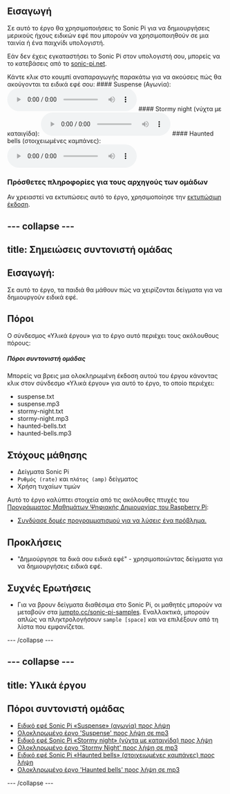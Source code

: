 ## Εισαγωγή

Σε αυτό το έργο θα χρησιμοποιήσεις το Sonic Pi για να δημιουργήσεις μερικούς ήχους ειδικών εφέ που μπορούν να χρησιμοποιηθούν σε μια ταινία ή ένα παιχνίδι υπολογιστή.

Εάν δεν έχεις εγκαταστήσει το Sonic Pi στον υπολογιστή σου, μπορείς να το κατεβάσεις από το [sonic-pi.net](https://sonic-pi.net/).

<div id="audio-preview" class="pdf-hidden">
  Κάντε κλικ στο κουμπί αναπαραγωγής παρακάτω για να ακούσεις πώς θα ακούγονται τα ειδικά εφέ σου: #### Suspense (Αγωνία): <audio controls preload> <source src="resources/suspense.mp3" type="audio/mpeg"> Το πρόγραμμα περιήγησής σου δεν υποστηρίζει αυτό το <code>ηχητικό</code> στοιχείο. </audio> #### Stormy night (νύχτα με καταιγίδα): <audio controls preload> <source src="resources/stormy-night.mp3" type="audio/mpeg"> Το πρόγραμμα περιήγησής σου δεν υποστηρίζει αυτό το <code>ηχητικό</code> στοιχείο. </audio> #### Haunted bells (στοιχειωμένες καμπάνες): <audio controls preload> <source src="resources/haunted-bells.mp3" type="audio/mpeg"> Το πρόγραμμα περιήγησής σου δεν υποστηρίζει αυτό το <code>ηχητικό</code> στοιχείο. </audio>
</div>

### Πρόσθετες πληροφορίες για τους αρχηγούς των ομάδων

Αν χρειαστεί να εκτυπώσεις αυτό το έργο, χρησιμοποίησε την [εκτυπώσιμη έκδοση](https://projects.raspberrypi.org/en/projects/special-effects/print).

## \--- collapse \---

## title: Σημειώσεις συντονιστή ομάδας

## Εισαγωγή:

Σε αυτό το έργο, τα παιδιά θα μάθουν πώς να χειρίζονται δείγματα για να δημιουργούν ειδικά εφέ.

## Πόροι

Ο σύνδεσμος «Υλικά έργου» για το έργο αυτό περιέχει τους ακόλουθους πόρους:

##### Πόροι συντονιστή ομάδας

Μπορείς να βρεις μια ολοκληρωμένη έκδοση αυτού του έργου κάνοντας κλικ στον σύνδεσμο «Υλικά έργου» για αυτό το έργο, το οποίο περιέχει:

* suspense.txt
* suspense.mp3
* stormy-night.txt
* stormy-night.mp3
* haunted-bells.txt
* haunted-bells.mp3

## Στόχους μάθησης

* Δείγματα Sonic Pi
* `Ρυθμός (rate)` και `πλάτος (amp)` δείγματος
* Χρήση τυχαίων τιμών

Αυτό το έργο καλύπτει στοιχεία από τις ακόλουθες πτυχές του [Προγράμματος Μαθημάτων Ψηφιακής Δημιουργίας του Raspberry Pi](http://rpf.io/curriculum):

* [Συνδύασε δομές προγραμματισμού για να λύσεις ένα πρόβλημα.](https://www.raspberrypi.org/curriculum/programming/builder)

## Προκλήσεις

* "Δημιούργησε τα δικά σου ειδικά εφέ" - χρησιμοποιώντας δείγματα για να δημιουργήσεις ειδικά εφέ.

## Συχνές Ερωτήσεις

* Για να βρουν δείγματα διαθέσιμα στο Sonic Pi, οι μαθητές μπορούν να μεταβούν στα [jumpto.cc/sonic-pi-samples](http://jumpto.cc/sonic-pi-samples). Εναλλακτικά, μπορούν απλώς να πληκτρολογήσουν `sample [space]` και να επιλέξουν από τη λίστα που εμφανίζεται.

\--- /collapse \---

## \--- collapse \---

## title: Υλικά έργου

## Πόροι συντονιστή ομάδας

* [Ειδικό εφέ Sonic Pi «Suspense» (αγωνία) προς λήψη](resources/suspense.txt)
* [Ολοκληρωμένο έργο 'Suspense' προς λήψη σε mp3](resources/suspense.mp3)
* [Ειδικό εφέ Sonic Pi «Stormy night» (νύχτα με καταιγίδα) προς λήψη](resources/stormy-night.txt)
* [Ολοκληρωμένο έργο 'Stormy Night' προς λήψη σε mp3](resources/stormy-night.mp3)
* [Ειδικό εφέ Sonic Pi «Haunted bells» (στοιχειωμένες καμπάνες) προς λήψη](resources/haunted-bells.txt)
* [Ολοκληρωμένο έργο 'Haunted bells' προς λήψη σε mp3](resources/haunted-bells.mp3)

\--- /collapse \---